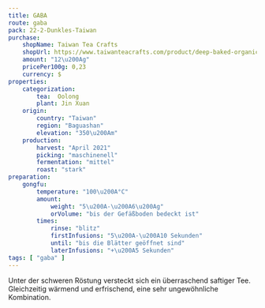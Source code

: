 ```yaml
---
title: GABA
route: gaba
pack: 22-2-Dunkles-Taiwan
purchase:
    shopName: Taiwan Tea Crafts
    shopUrl: https://www.taiwanteacrafts.com/product/deep-baked-organic-gaba-oolong-tea/?attribute_pa_weight=250-g-8-82-oz-save-20&v=3a52f3c22ed6
    amount: "12\u200Ag"
    pricePer100g: 0,23
    currency: $
properties:
    categorization:
        tea:  Oolong
        plant: Jin Xuan
    origin:
        country: "Taiwan"
        region: "Baguashan"
        elevation: "350\u200Am"
    production:
        harvest: "April 2021"
        picking: "maschinenell"
        fermentation: "mittel"
        roast: "stark"
preparation:
    gongfu:
        temperature: "100\u200A°C"
        amount:
            weight: "5\u200A-\u200A6\u200Ag"
            orVolume: "bis der Gefäßboden bedeckt ist"
        times:
            rinse: "blitz"
            firstInfusions: "5\u200A-\u200A10 Sekunden"
            until: "bis die Blätter geöffnet sind"
            laterInfusions: "+\u200A5 Sekunden"
tags: [ "gaba" ]
---
```

Unter der schweren Röstung versteckt sich ein überraschend saftiger Tee. Gleichzeitig wärmend und erfrischend, eine sehr ungewöhnliche Kombination.